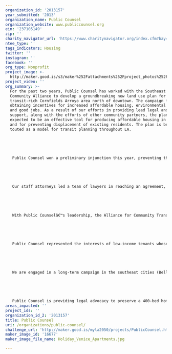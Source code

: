 ```yaml
---
organization_id: '2013157'
year_submitted: '2013'
organization_name: Public Counsel
organization_website: www.publiccounsel.org
ein: '237105149'
zip: ''
charity_navigator_url: 'https://www.charitynavigator.org/index.cfm?bay=search.profile&ein=237105149'
ntee_type: ''
tags_indicators: Housing
twitter: ''
instagram: ''
facebook: ''
org_type: Nonprofit
project_image: >-
  http://maker.good.is/s3/maker%252Fattachments%252Fproject_photos%252Fimages%252F16677%252Fdisplay%252FHoliday_Venice_Apartments.jpg=c570x385
project_video: ''
org_summary: >-
  For the past two years, Public Counsel has worked with the Southeast Asian
  Community Alliance to develop a groundbreaking new land use plan for the
  transit-rich Cornfields Arroyo area north of downtown. The campaign focused on
  obtaining incentives for increased affordable housing, environmental justice,
  and good jobs. As a result of our efforts in providing lead legal and policy
  support, along with the efforts of other community partners, the plan is
  expected to be an effective tool for producing affordable housing in the area
  and for preventing displacement of existing residents. The plan is being
  touted as a model for transit planning throughout LA.
   
   
   
   
   
   Public Counsel won a preliminary injunction this year, preventing the State from taking $38 million in affordable housing funds from the LA County Housing Authority. Acting on behalf of the Southern California Association of Nonprofit Housing, we protected these funds that are designated for affordable housing for low-income seniors, people who are homeless, families, and transition-age youth within 15 miles of the City of Industry, which includes many areas around transit.
   
   
   
   
   
   Our staff attorneys led a team of lawyers in reaching an agreement, in 2011, with the developer of the Lorenzo project in South LA, in which the developer agreed to concessions worth $9.5 million. The Lorenzo project is the largest of its kind along the cityâ€™s planned Expo Line extension. The agreement delivered a wide range of community benefits, including 7,500 square feet, rent free, dedicated to community-based health care services, and 5% of the units built to be made affordable to people who earn less than 50% of the area median income.
   
   
   
   
   
   With Public Counselâ€™s leadership, the Alliance for Community Transit-Los Angeles engaged in a strategic planning process; finalized its vision, mission, and principles; solidified its membership base of 20 diverse organizations; strengthened its infrastructure; and developed the key parameters of a citywide equitable TOD campaign.
   
   
   
   
   
   Public Counsel represented the interests of low-income tenants whose affordable housing was at risk of being lost in Los Angelesâ€™ rapidly gentrifying coastal zone, which already had a limited supply of affordable housing. In 2011, we reached a historic settlement with HUD and the owners of the Holiday Venice apartment complex that provides for 20 years of affordability provisions and protects current tenants from being displaced. 
   
   
   
   
   
   We are engaged in a long-term campaign in the southeast cities (Bell, Bell Gardens, Cudahy, Huntington Park, Maywood, and South Gate) to increase familiesâ€™ access to child care and green space through changes to those citiesâ€™ general plans and zoning codes.
   
   
   
   
   
   Public Counsel is providing legal advocacy to preserve a 400-bed homeless shelter that is at risk of being shut down or forced to relocate by the 710 freeway expansion.
areas_impacted: ''
project_ids: ''
organization_id_2: '2013157'
title: Public Counsel
uri: /organizations/public-counsel/
challenge_url: 'http://maker.good.is/myla2050/projects/PublicCounsel.html'
maker_image_id: '16677'
maker_image_file_name: Holiday_Venice_Apartments.jpg

---
```

